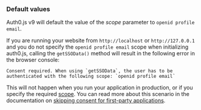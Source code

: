 ### Default values

Auth0.js v9 will default the value of the <dfn data-key="scope">scope</dfn> parameter to `openid profile email`.

If you are running your website from `http://localhost` or `http://127.0.0.1` and you do not specify the `openid profile email` scope when initializing auth0.js, calling the `getSSOData()` method will result in the following error in the browser console:

```text
Consent required. When using `getSSOData`, the user has to be authenticated with the following scope: `openid profile email`
```

This will not happen when you run your application in production, or if you specify the required [scope](/scopes). You can read more about this scenario in the documentation on [skipping consent for first-party applications](/api-auth/user-consent#skipping-consent-for-first-party-applications).
